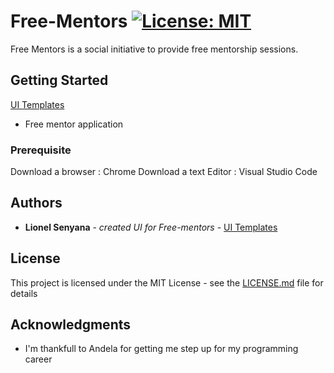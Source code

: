 # Free-Mentors  [![License: MIT](https://img.shields.io/badge/License-MIT-yellow.svg)](https://opensource.org/licenses/MIT) 

Free Mentors is a social initiative to provide free mentorship sessions.

## Getting Started

[UI Templates](https://lionelsenyana.github.io/LionelSenyana_Free-mentors/UI)

+ Free mentor application

### Prerequisite

Download a browser : Chrome
Download a text Editor : Visual Studio Code 
 

## Authors

* **Lionel Senyana** - *created UI for Free-mentors* - [UI Templates](https://lionelsenyana.github.io/LionelSenyana_Free-mentors/UI)


## License

This project is licensed under the MIT License - see the [LICENSE.md](LICENSE.md) file for details

## Acknowledgments

* I'm thankfull to Andela for getting me step up for my programming career